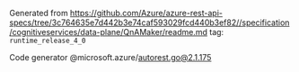 Generated from https://github.com/Azure/azure-rest-api-specs/tree/3c764635e7d442b3e74caf593029fcd440b3ef82//specification/cognitiveservices/data-plane/QnAMaker/readme.md tag: `runtime_release_4_0`

Code generator @microsoft.azure/autorest.go@2.1.175


